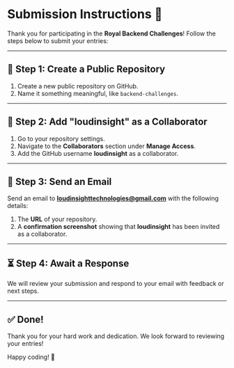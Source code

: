 # Submission Instructions 📨  

Thank you for participating in the **Royal Backend Challenges**! Follow the steps below to submit your entries:  

---

## 📂 Step 1: Create a Public Repository  
1. Create a new public repository on GitHub.  
2. Name it something meaningful, like `backend-challenges`.  

---

## 🤝 Step 2: Add "loudinsight" as a Collaborator  
1. Go to your repository settings.  
2. Navigate to the **Collaborators** section under **Manage Access**.  
3. Add the GitHub username **loudinsight** as a collaborator.  

---

## 📧 Step 3: Send an Email  
Send an email to **loudinsighttechnologies@gmail.com** with the following details:  

1. The **URL** of your repository.  
2. A **confirmation screenshot** showing that **loudinsight** has been invited as a collaborator.  

---

## ⏳ Step 4: Await a Response  
We will review your submission and respond to your email with feedback or next steps.  

---

## ✅ Done!  
Thank you for your hard work and dedication. We look forward to reviewing your entries!  

Happy coding! 🚀  
